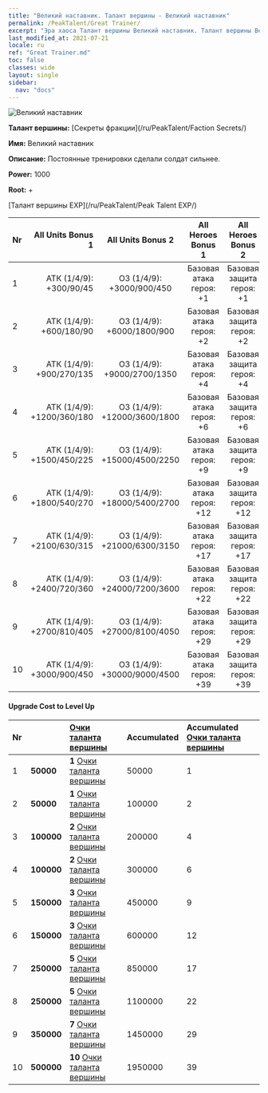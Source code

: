 ```yaml
---
title: "Великий наставник. Талант вершины - Великий наставник"
permalink: /PeakTalent/Great Trainer/
excerpt: "Эра хаоса Талант вершины Великий наставник. Талант вершины Великий наставник. Великий наставник"
last_modified_at: 2021-07-21
locale: ru
ref: "Great Trainer.md"
toc: false
classes: wide
layout: single
sidebar:
  nav: "docs"
---
```


  ![Великий наставник](/images/pt/talent_3001.png)

  **Талант вершины:** [Секреты фракции](/ru/PeakTalent/Faction Secrets/)

  **Имя:** Великий наставник

  **Описание:** Постоянные тренировки сделали солдат сильнее.

  **Power:** 1000

  **Root:** +

  [Талант вершины EXP](/ru/PeakTalent/Peak Talent EXP/)

  | Nr | All Units Bonus 1 | All Units Bonus 2 | All Heroes Bonus 1 | All Heroes Bonus 2 |
  |:---|--------------:|:-------------:|:-------------:|:-------------:|
  | 1 | АТК (1/4/9): +300/90/45 | ОЗ (1/4/9): +3000/900/450 | Базовая атака героя: +1 | Базовая защита героя: +1 |
  | 2 | АТК (1/4/9): +600/180/90 | ОЗ (1/4/9): +6000/1800/900 | Базовая атака героя: +2 | Базовая защита героя: +2 |
  | 3 | АТК (1/4/9): +900/270/135 | ОЗ (1/4/9): +9000/2700/1350 | Базовая атака героя: +4 | Базовая защита героя: +4 |
  | 4 | АТК (1/4/9): +1200/360/180 | ОЗ (1/4/9): +12000/3600/1800 | Базовая атака героя: +6 | Базовая защита героя: +6 |
  | 5 | АТК (1/4/9): +1500/450/225 | ОЗ (1/4/9): +15000/4500/2250 | Базовая атака героя: +9 | Базовая защита героя: +9 |
  | 6 | АТК (1/4/9): +1800/540/270 | ОЗ (1/4/9): +18000/5400/2700 | Базовая атака героя: +12 | Базовая защита героя: +12 |
  | 7 | АТК (1/4/9): +2100/630/315 | ОЗ (1/4/9): +21000/6300/3150 | Базовая атака героя: +17 | Базовая защита героя: +17 |
  | 8 | АТК (1/4/9): +2400/720/360 | ОЗ (1/4/9): +24000/7200/3600 | Базовая атака героя: +22 | Базовая защита героя: +22 |
  | 9 | АТК (1/4/9): +2700/810/405 | ОЗ (1/4/9): +27000/8100/4050 | Базовая атака героя: +29 | Базовая защита героя: +29 |
  | 10 | АТК (1/4/9): +3000/900/450 | ОЗ (1/4/9): +30000/9000/4500 | Базовая атака героя: +39 | Базовая защита героя: +39 |


#### Upgrade Cost to Level Up

  | Nr | <i class="fas fa-coins"/> | [Очки таланта вершины](/ItemsRU/con_934/) | Accumulated <i class="fas fa-coins"/> | Accumulated [Очки таланта вершины](/ItemsRU/con_934/) |
  |:---|:--------------|:-------------|:-------------|:-------------|
  | 1 | **50000** | **1** [Очки таланта вершины](/ItemsRU/con_934/) | 50000 | 1 |
  | 2 | **50000** | **1** [Очки таланта вершины](/ItemsRU/con_934/) | 100000 | 2 |
  | 3 | **100000** | **2** [Очки таланта вершины](/ItemsRU/con_934/) | 200000 | 4 |
  | 4 | **100000** | **2** [Очки таланта вершины](/ItemsRU/con_934/) | 300000 | 6 |
  | 5 | **150000** | **3** [Очки таланта вершины](/ItemsRU/con_934/) | 450000 | 9 |
  | 6 | **150000** | **3** [Очки таланта вершины](/ItemsRU/con_934/) | 600000 | 12 |
  | 7 | **250000** | **5** [Очки таланта вершины](/ItemsRU/con_934/) | 850000 | 17 |
  | 8 | **250000** | **5** [Очки таланта вершины](/ItemsRU/con_934/) | 1100000 | 22 |
  | 9 | **350000** | **7** [Очки таланта вершины](/ItemsRU/con_934/) | 1450000 | 29 |
  | 10 | **500000** | **10** [Очки таланта вершины](/ItemsRU/con_934/) | 1950000 | 39 |
